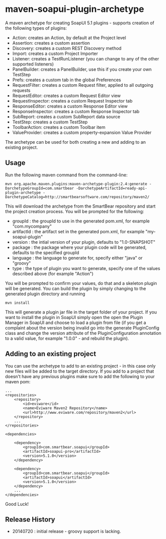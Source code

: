 maven-soapui-plugin-archetype
=============================

A maven archetype for creating SoapUI 5.1 plugins - supports creation of the following types of plugins:
- Action: creates an Action, by default at the Project level 
- Assertion: creates a custom assertion
- Discovery: creates a custom REST Discovery method
- Import: creates a custom Project Importer
- Listener: creates a TestRunListener (you can change to any of the other supported listeners)
- PanelBuilder: creates a PanelBuilder, use this if you create your own TestStep
- Prefs: creates a custom tab in the global Preferences
- RequestFilter: creates a custom Request filter, applied to all outgoing requests
- RequestEditor: creates a custom Request Editor view
- RequestInspector: creates a custom Request Inspector tab
- ResponseEditor: creates a custom Response Editor view
- ResponseInspector: creates a custom Response Inspector tab
- SubReport: creates a custom SubReport data source
- TestStep: creates a custom TestStep
- ToolbarAction: creates a custom Toolbar item
- ValueProvider: creates a custom property-expansion Value Provider

The archetype can be used for both creating a new and adding to an existing project.

Usage
-----

Run the following maven command from the command-line:

```
mvn org.apache.maven.plugins:maven-archetype-plugin:2.4:generate -DarchetypeGroupId=com.smartbear -DarchetypeArtifactId=ready-api-plugin-archetype -DarchetypeCatalog=http://smartbearsoftware.com/repository/maven2/
```

This will download the archetype from the SmartBear repository and start the project creation process. You will be prompted
for the following:
- groupId : the groupId to use in the generated pom.xml, for example "com.mycompany"
- artifactId : the artifact set in the generated pom.xml, for example "my-soapui-plugin"
- version : the intial version of your plugin, defaults to "1.0-SNAPSHOT"
- package : the package where your plugin code will be generated, defaults to the specified groupId
- language : the language to generate for, specify either "java" or "groovy"
- type : the type of plugin you want to generate, specify one of the values described above (for example "Action")

You will be prompted to confirm your values, do that and a skeleton plugin will be generated. You can build the 
plugin by simply changing to the generated plugin directory and running

```
mvn install
```

This will generate a plugin jar file in the target folder of your project. If you want to install the plugin in SoapUI
simply open the open the Plugin Manager in SoapUI and choose to load a plugin from file (if you get a complaint about
the version being invalid go into the generate PluginConfig class and change the version attribute of the PluginConfiguration
annotation to a valid value, for example "1.0.0" - and rebuild the plugin).

Adding to an existing project
-----------------------------

You can use the archetype to add to an existing project - in this case only new files will be added to the target
directory. If you add to a project that doesn't have any previous plugins make sure to add the following to your 
maven pom:

```
...
<repositories>
    <repository>
        <id>eviware</id>
        <name>Eviware Maven2 Repository</name>
        <url>http://www.eviware.com/repository/maven2</url>
    </repository>
    ...
</repositories>

<dependencies>

    <dependency>
        <groupId>com.smartbear.soapui</groupId>
        <artifactId>soapui-pro</artifactId>
        <version>5.1.0</version>
    </dependency>

    <dependency>
        <groupId>com.smartbear.soapui</groupId>
        <artifactId>soapui</artifactId>
        <version>5.1.0</version>
    </dependency>
    ...
</dependencies>
```

Good Luck!

Release History
---------------

- 20140720 : initial release - groovy support is lacking.
  
  




